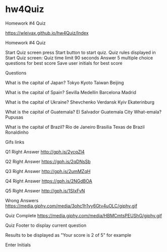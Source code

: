 # hw4Quiz
Homework #4 Quiz

https://wleivax.github.io/hw4Quiz/Index 

Homework #4 Quiz

Start Quiz screen
  press Start button to start quiz. 
  Quiz rules displayed in Start Quiz screen:
    Quiz time limit 90 seconds
    Answer 5 multiple choice questions for best score
    Save user initials for best score  

Questions
  
  What is the capital of Japan?
  Tokyo
  Kyoto
  Taiwan
  Beijing

  What is the capital of Spain?
  Sevilla
  Medellin
  Barcelona
  Madrid

  What is the capital of Ukraine?
  Shevchenko
  Verdansk
  Kyiv
  Ekaterinburg

  What is the capital of Guatemala?
  El Salvador
  Guatemala City
  What-emala?
  Pupusas

  What is the capital of Brazil?
  Rio de Janeiro
  Brasilia
  Texas de Brazil
  Ronaldinho

Gifs links

Q1 Right Answer
http://gph.is/2ycqZl4

Q2 Right Answer
https://gph.is/2qDNsSb 

Q3 Right Answer
http://gph.is/2umMZqH

Q4 Right Answer
https://gph.is/2NGdBOA 

Q5 Right Answer
http://gph.is/1SIxFvN


Wrong Answers
https://media.giphy.com/media/3ohc1h1vy6Gtv4uOLC/giphy.gif

Quiz Complete
https://media.giphy.com/media/HBMCmtsPEUShG/giphy.gif

Quiz Footer to display current question

Results to be displayed as "Your score is 2 of 5" for example

Enter Initials

